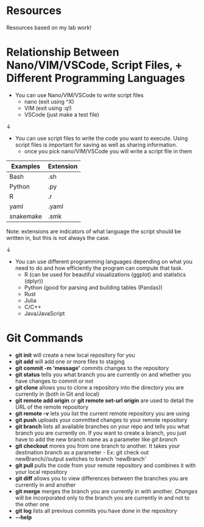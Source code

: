 # Resources
Resources based on my lab work!

# Relationship Between Nano/VIM/VSCode, Script Files, + Different Programming Languages 

- You can use Nano/VIM/VSCode to write script files
    - nano (exit using ^X)
    - VIM (exit using :q!)
    - VSCode (just make a test file)
 
      
&#8595;



- You can use script files to write the code you want to execute. Using script files is important for saving as well as sharing information.
  - once you pick nano/VIM/VSCode you will write a script file in them

|Examples | Extension|
|--------|------------|
| Bash | .sh|
| Python | .py|
|R | .r|
|yaml | .yaml|
|snakemake | .smk|

Note: extensions are indicators of what language the script should be written in, but this is not always the case. 



&#8595;



- You can use different programming languages depending on what you need to do and how efficiently the program can compute that task.
    - R (can be used for beautiful visualizations (ggplot) and statistics (dplyr))
    - Python (good for parsing and building tables (Pandas))
    - Rust
    - Julia
    - C/C++
    - Java/JavaScript


# Git Commands 

- **git init** will create a new local repository for you
- **git add** will add one or more files to staging
- **git commit -m 'message'** commits changes to the repository
- **git status** tells you what branch you are currently on and whether you have changes to commit or not
- **git clone** allows you to clone a repository into the directory you are currently in (both in Git and local)
- **git remote add origin** or **git remote set-url origin** are used to detail the URL of the remote repository
- **git remote -v** lets you list the current remote repository you are using
- **git push** uploads your committed changes to your remote repository
- **git branch** lists all available branches on your repo and tells you what branch you are currently on. If you want to create a branch, you just have to add the new branch name as a parameter like *git branch <branch name>*
- **git checkout** mores you from one branch to another. It takes your destination branch as a parameter
      - Ex: git check out newBranch//output switches to branch 'newBranch'
- **git pull** pulls the code from your remote repository and combines it with your local repository
- **git diff** allows you to view differences between the branches you are currently in and another
- **git merge** merges the branch you are currently in with another. *Changes* will be incorporated only to the branch you are currently in and not to the other one
- **git log** lists all previous commits you have done in the repository
- **--help** 

